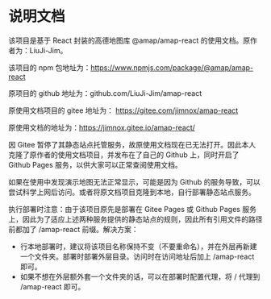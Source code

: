 # 说明文档

该项目是基于 React 封装的高德地图库 @amap/amap-react 的使用文档。原作者为：LiuJi-Jim。

该项目的 npm 包地址为：https://www.npmjs.com/package/@amap/amap-react

原项目的 github 地址为：github.com/LiuJi-Jim/amap-react

原使用文档项目的 gitee 地址为： https://gitee.com/jimnox/amap-react

原使用文档的地址为：https://jimnox.gitee.io/amap-react/

因 Gitee 暂停了其静态站点托管服务，故原使用文档现在已无法打开。因此本人克隆了原作者的使用文档项目，并发布在了自己的 Github 上，同时开启了 Github Pages 服务，以供大家可以正常查阅使用文档。

如果在使用中发现演示地图无法正常显示，可能是因为 Github 的服务导致，可以尝试科学上网后访问。或者将原文档项目克隆到本地，自行部署静态站点服务。

执行部署时注意：由于该项目原先是部署在 Gitee Pages 或 Github Pages 服务上，因此为了适应上述两种服务提供的静态站点的规则，因此所有引用文件的路径前都加了 /amap-react 前缀。解决方案：

-   行本地部署时，建议将该项目名称保持不变（不要重命名），并在外层再新建一个文件夹。部署时部署外层目录。访问时在访问地址后加上 /amap-react 即可。
-   如果不想在外层额外套一个文件夹的话，可以在部署时配置代理，将 / 代理到 /amap-react 即可。
